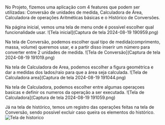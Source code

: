 No Projeto, fizemos uma aplicação com 4 features que podem ser utilizadas: Conversão de unidades de medida, Calculadora de Área, Calculadora de operações Aritméticas básicas e o Histórico de Conversões.

Na página inicial, vemos uma tela de menu onde é possível escolher qual funcionalidade usar.
![Tela inicial](Captura de tela 2024-08-19 190959.png)

Na tela de Conversão, podemos escolher qual tipo de medida(comprimento, massa, volume) queremos usar, e a partir disso inserir um número para converter entre 2 unidades de medida.
![Tela de Conversão](Captura de tela 2024-08-19 191019.png)

Na tela de Calculadora de Area, podemos escolher a figura geométrica e dar a medidas dos lados/raio para que a área seja calculada.
![Tela de Calculadora area](Captura de tela 2024-08-19 191044.png)

Na tela de Calculadora, podemos escolher entre algumas operaçoes basicas e definir os numeros da operação a ser executada.
![Tela de Calculadora](Captura de tela 2024-08-19 191059.png)

Já na tela de histórico, temos um registro das operações feitas na tela de Conversão, sendo possível excluir caso queira os elementos do histórico.
![Tela de historico](caminho/para/imagem.png)
